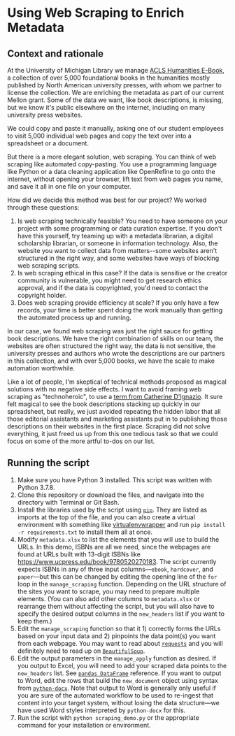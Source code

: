 # Using Web Scraping to Enrich Metadata

## Context and rationale
At the University of Michigan Library we manage [ACLS Humanities E-Book](https://www.fulcrum.org/heb), a collection of over 5,000 foundational books in the humanities mostly published by North American university presses, with whom we partner to license the collection. We are enriching the metadata as part of our current Mellon grant. Some of the data we want, like book descriptions, is missing, but we know it's public elsewhere on the internet, including on many university press websites.

We could copy and paste it manually, asking one of our student employees to visit 5,000 individual web pages and copy the text over into a spreadsheet or a document.

But there is a more elegant solution, web scraping. You can think of web scraping like automated copy-pasting. You use a programming language like Python or a data cleaning application like OpenRefine to go onto the internet, without opening your browser, lift text from web pages you name, and save it all in one file on your computer.

How did we decide this method was best for our project? We worked through these questions:
1. Is web scraping technically feasible? You need to have someone on your project with some programming or data curation expertise. If you don't have this yourself, try teaming up with a metadata librarian, a digital scholarship librarian, or someone in information technology. Also, the website you want to collect data from matters--some websites aren't structured in the right way, and some websites have ways of blocking web scraping scripts.
2. Is web scraping ethical in this case? If the data is sensitive or the creator community is vulnerable, you might need to get research ethics approval, and if the data is copyrighted, you'd need to contact the copyright holder.
3. Does web scraping provide efficiency at scale? If you only have a few records, your time is better spent doing the work manually than getting the automated process up and running.

In our case, we found web scraping was just the right sauce for getting book descriptions. We have the right combination of skills on our team, the websites are often structured the right way, the data is not sensitive, the university presses and authors who wrote the descriptions are our partners in this collection, and with over 5,000 books, we have the scale to make automation worthwhile.

Like a lot of people, I'm skeptical of technical methods proposed as magical solutions with no negative side effects. I want to avoid framing web scraping as "technoheroic", to use a [term from Catherine D'Ignazio](https://data-feminism.mitpress.mit.edu/pub/frfa9szd/release/4#d6dbccilps). It sure felt magical to see the book descriptions stacking up quickly in our spreadsheet, but really, we just avoided repeating the hidden labor that all those editorial assistants and marketing assistants put in to publishing those descriptions on their websites in the first place. Scraping did not solve everything, it just freed us up from this one tedious task so that we could focus on some of the more artful to-dos on our list.

## Running the script

1. Make sure you have Python 3 installed. This script was written with Python 3.7.8.
2. Clone this repository or download the files, and navigate into the directory with Terminal or Git Bash.
3. Install the libraries used by the script using [`pip`](https://pip.pypa.io/en/stable/). They are listed as imports at the top of the file, and you can also create a virtual environment with something like [virtualenvwrapper](https://virtualenvwrapper.readthedocs.io/) and run `pip install -r requirements.txt` to install them all at once.
4. Modify `metadata.xlsx` to list the elements that you will use to build the URLs. In this demo, ISBNs are all we need, since the webpages are found at URLs built with 13-digit ISBNs like https://www.ucpress.edu/book/9780520270183. The script currently expects ISBNs in any of three input columns—`ebook`, `hardcover`, and `paper`—but this can be changed by editing the opening line of the `for` loop in the `manage_scraping` function. Depending on the URL structure of the sites you want to scrape, you may need to prepare multiple elements. (You can also add other columns to `metadata.xlsx` or rearrange them without affecting the script, but you will also have to specify the desired output columns in the `new_headers` list if you want to keep them.)
5. Edit the `manage_scraping` function so that it 1) correctly forms the URLs based on your input data and 2) pinpoints the data point(s) you want from each webpage. You may want to read about [`requests`](https://docs.python-requests.org/en/master/) and you will definitely need to read up on [`BeautifulSoup`](https://www.crummy.com/software/BeautifulSoup/bs4/doc/).
6. Edit the output parameters in the `manage_apply` function as desired. If you output to Excel, you will need to add your scraped data points to the `new_headers` list. See [`pandas DataFrame`](https://pandas.pydata.org/docs/reference/api/pandas.DataFrame.html) reference. If you want to output to Word, edit the rows that build the `new_document` object using syntax from [`python-docx`](https://python-docx.readthedocs.io/en/latest/). Note that output to Word is generally only useful if you are sure of the automated workflow to be used to re-ingest that content into your target system, without losing the data structure—we have used Word styles interpreted by `python-docx` for this.
7. Run the script with `python scraping_demo.py` or the appropriate command for your installation or environment.
